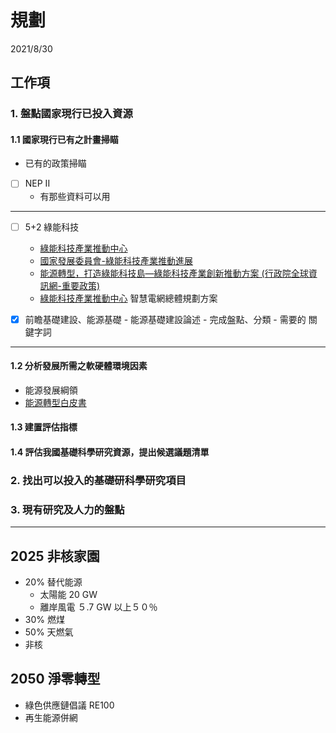 # 規劃









2021/8/30

## 工作項
### 1. 盤點國家現行已投入資源
#### 1.1 國家現行已有之計畫掃瞄
- 已有的政策掃瞄
- [ ] NEP II 
	- 有那些資料可以用

---
- [ ] 5+2 綠能科技
	- [綠能科技產業推動中心](https://www.geipc.tw/) 
	- [國家發展委員會-綠能科技產業推動進展](https://www.ndc.gov.tw/Content_List.aspx?n=0ECB6EE9D5008D16) 
	- [能源轉型，打造綠能科技島—綠能科技產業創新推動方案 (行政院全球資訊網-重要政策)](https://www.ey.gov.tw/Page/5A8A0CB5B41DA11E/f0c0d485-a977-40cc-aeab-5e19e210fd85) 
	- [綠能科技產業推動中心](https://www.geipc.tw/GovInfo.aspx) 智慧電網總體規劃方案

- [x] 前瞻基礎建設、能源基礎 
		- 能源基礎建設論述
		- 完成盤點、分類
		- 需要的 關鍵字詞
---

#### 1.2 分析發展所需之軟硬體環境因素
- 能源發展綱領
- [能源轉型白皮書](https://energywhitepaper.tw/news01.html) 



#### 1.3 建置評估指標
#### 1.4 評估我國基礎科學研究資源，提出候選議題清單

### 2. 找出可以投入的基礎研科學研究項目


### 3. 現有研究及人力的盤點


--- 
## 2025 非核家園

- 20% 替代能源
	- 太陽能 20 GW
	- 離岸風電 ５.7 GW 以上５０％　
- 30% 燃煤
- 50% 天燃氣
- 非核

## 2050 淨零轉型

- 綠色供應鏈倡議 RE100
- 再生能源併網